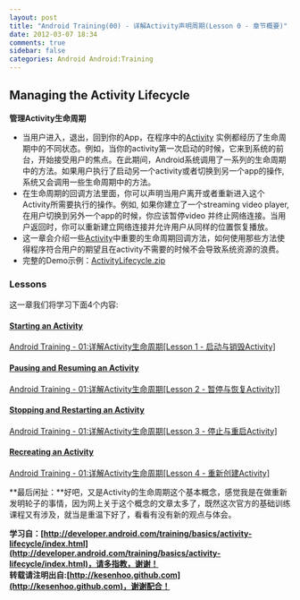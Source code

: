 ```yaml
---
layout: post
title: "Android Training(00) - 详解Activity声明周期(Lesson 0 - 章节概要)"
date: 2012-03-07 18:34
comments: true
sidebar: false
categories: Android Android:Training
---
```


## Managing the Activity Lifecycle
**管理Activity生命周期**

* 当用户进入，退出，回到你的App，在程序中的[Activity](http://developer.android.com/reference/android/app/Activity.html) 实例都经历了生命周期中的不同状态。例如，当你的activity第一次启动的时候，它来到系统的前台，开始接受用户的焦点。在此期间，Android系统调用了一系列的生命周期中的方法。如果用户执行了启动另一个activity或者切换到另一个app的操作, 系统又会调用一些生命周期中的方法。
* 在生命周期的回调方法里面，你可以声明当用户离开或者重新进入这个Activity所需要执行的操作。例如, 如果你建立了一个streaming video player, 在用户切换到另外一个app的时候，你应该暂停video 并终止网络连接。当用户返回时，你可以重新建立网络连接并允许用户从同样的位置恢复播放。
* 这一章会介绍一些[Activity](http://developer.android.com/reference/android/app/Activity.html)中重要的生命周期回调方法，如何使用那些方法使得程序符合用户的期望且在activity不需要的时候不会导致系统资源的浪费。
* 完整的Demo示例：[ActivityLifecycle.zip](http://developer.android.com/shareables/training/ActivityLifecycle.zip)

<!-- more -->

### Lessons 
这一章我们将学习下面4个内容:
#### [Starting an Activity](http://developer.android.com/training/basics/activity-lifecycle/starting.html)
[Android Training - 01:详解Activity生命周期[Lesson 1 - 启动与销毁Activity]](http://blog.csdn.net/kesenhoo/article/details/7519270)

#### [Pausing and Resuming an Activity](http://developer.android.com/training/basics/activity-lifecycle/pausing.html)
[Android Training - 01:详解Activity生命周期[Lesson 2 - 暂停与恢复Activity]](http://blog.csdn.net/kesenhoo/article/details/7519985)]

#### [Stopping and Restarting an Activity](http://developer.android.com/training/basics/activity-lifecycle/stopping.html)
[Android Training - 01:详解Activity生命周期[Lesson 3 - 停止与重启Activity]](http://blog.csdn.net/kesenhoo/article/details/7520679)

#### [Recreating an Activity](http://developer.android.com/training/basics/activity-lifecycle/recreating.html)
[Android Training - 01:详解Activity生命周期[Lesson 4 - 重新创建Activity]](http://blog.csdn.net/kesenhoo/article/details/7524011)

**最后闲扯：**好吧，又是Activity的生命周期这个基本概念，感觉我是在做重新发明轮子的事情，因为网上关于这个概念的文章太多了，既然这次官方的基础训练课程又有涉及，就当是重温下好了，看看有没有新的观点与体会。

**学习自：[http://developer.android.com/training/basics/activity-lifecycle/index.html](http://developer.android.com/training/basics/activity-lifecycle/index.html)，请多指教，谢谢！**  
**转载请注明出自:[http://kesenhoo.github.com](http://kesenhoo.github.com)，谢谢配合！**
